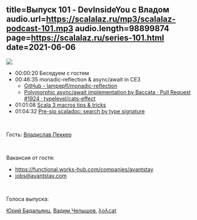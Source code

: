 title=Выпуск 101 - DevInsideYou с Владом
audio.url=https://scalalaz.ru/mp3/scalalaz-podcast-101.mp3
audio.length=98899874
page=https://scalalaz.ru/series-101.html
date=2021-06-06
----
<img src="/img/episode101.webp" />

* 00:00:20 Беседуем с гостем
* 00:46:35 monadic-reflection & async/await in CE3
    * [GitHub - lampepfl/monadic-reflection](https://github.com/lampepfl/monadic-reflection)
    * [Polymorphic async/await implementation by Baccata · Pull Request #1924 · typelevel/cats-effect](https://github.com/typelevel/cats-effect/pull/1924)
* 01:01:08 [Scala 3 macros tips & tricks](https://softwaremill.com/scala-3-macros-tips-and-tricks/)
* 01:04:32 [Pre-sip scaladoc: search by type signature](https://contributors.scala-lang.org/t/pre-sip-scaladoc-search-by-type-signature/1604/15)

<br/>

Гость: [Владислав Пеккер](https://devinsideyou.com/)

<br/>

Вакансия от гостя:

* https://functional.works-hub.com/companies/avantstay
* jobs@avantstay.com

<br/>

Голоса выпуска:

[Юрий Бадальянц](https://twitter.com/lmnet89),
[Вадим Челышов](https://github.com/dos65),
[λoλcat](https://twitter.com/katzenstrophe)
